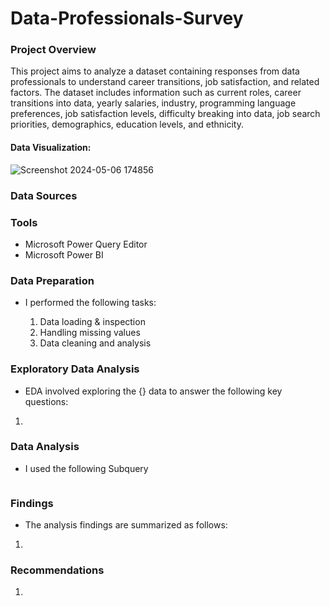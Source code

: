 # Data-Professionals-Survey

### Project Overview
This project aims to analyze a dataset containing responses from data professionals to understand career transitions, job satisfaction, and related factors. The dataset includes information such as current roles, career transitions into data, yearly salaries, industry, programming language preferences, job satisfaction levels, difficulty breaking into data, job search priorities, demographics, education levels, and ethnicity.




#### Data Visualization:
![Screenshot 2024-05-06 174856](https://github.com/Motjiang/Data-Professionals-Survey/assets/114883452/945f9dc8-873f-4c68-a409-b7fcee9c9a20)


### Data Sources

### Tools

- Microsoft Power Query Editor
- Microsoft Power BI

### Data Preparation
- I performed the following tasks:
  
  1. Data loading & inspection  
  2. Handling missing values  
  3. Data cleaning and analysis


### Exploratory Data Analysis
- EDA involved exploring the {} data to answer the following key questions:
  
1.

### Data Analysis
- I used the following Subquery 
```sql

```

### Findings
- The analysis findings are summarized as follows:
1. 
### Recommendations
1. 








